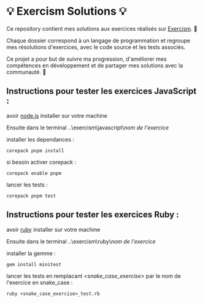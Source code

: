 # 💡 Exercism Solutions 💡

Ce repository contient mes solutions aux exercices réalisés sur [Exercism](https://exercism.org). 💪

Chaque dossier correspond à un langage de programmation et regroupe mes résolutions d'exercices, avec le code source et les tests associés.

Ce projet a pour but de suivre ma progression, d'améliorer mes compétences en développement et de partager mes solutions avec la communauté. 🚀


## Instructions pour tester les exercices JavaScript :

avoir [node.js](https://nodejs.org/en/download/) installer sur votre machine

Ensuite dans le terminal ..\exercism\javascript\\*nom de l'exercice*

installer les dependances :
```
corepack pnpm install
```

si besoin activer corepack :
```
corepack enable pnpm
```

lancer les tests :
```
corepack pnpm test
```

## Instructions pour tester les exercices Ruby :

avoir [ruby](https://www.ruby-lang.org/en/documentation/installation/) installer sur votre machine

Ensuite dans le terminal ..\exercism\ruby\\*nom de l'exercice*

installer la gemme :
```
gem install minitest
```

lancer les tests en remplacant *<snake_case_exercise>* par le nom de l'exercice en snake_case :
```
ruby <snake_case_exercise>_test.rb
```